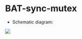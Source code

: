 # BAT-sync-mutex
 - Schematic diagram:
 
 ![](https://www.cs.fsu.edu/~engelen/courses/COP4610/lab2.gif)
 
 
